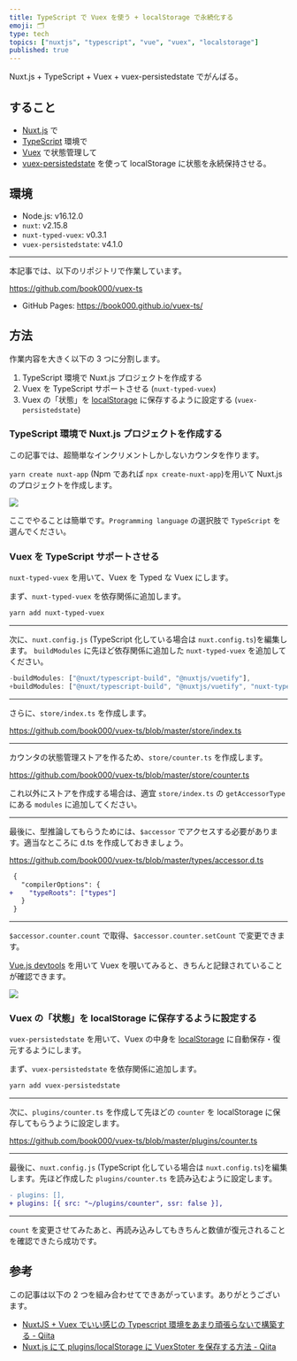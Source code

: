 ```yaml
---
title: TypeScript で Vuex を使う + localStorage で永続化する
emoji: 🗂️
type: tech
topics: ["nuxtjs", "typescript", "vue", "vuex", "localstorage"]
published: true
---
```


Nuxt.js + TypeScript + Vuex + vuex-persistedstate でがんばる。

## すること

- [Nuxt.js](https://nuxtjs.org/) で
- [TypeScript](https://www.typescriptlang.org/) 環境で
- [Vuex](https://vuex.vuejs.org/) で状態管理して
- [vuex-persistedstate](https://npm.im/vuex-persistedstate) を使って localStorage に状態を永続保持させる。

## 環境

- Node.js: v16.12.0
- `nuxt`: v2.15.8
- `nuxt-typed-vuex`: v0.3.1
- `vuex-persistedstate`: v4.1.0

---

本記事では、以下のリポジトリで作業しています。

https://github.com/book000/vuex-ts

- GitHub Pages: https://book000.github.io/vuex-ts/

## 方法

作業内容を大きく以下の 3 つに分割します。

1. TypeScript 環境で Nuxt.js プロジェクトを作成する
2. Vuex を TypeScript サポートさせる (`nuxt-typed-vuex`)
3. Vuex の「状態」を [localStorage](https://developer.mozilla.org/docs/Web/API/Window/localStorage) に保存するように設定する (`vuex-persistedstate`)

### TypeScript 環境で Nuxt.js プロジェクトを作成する

この記事では、超簡単なインクリメントしかしないカウンタを作ります。

`yarn create nuxt-app` (Npm であれば `npx create-nuxt-app`)を用いて Nuxt.js のプロジェクトを作成します。

![](https://storage.googleapis.com/zenn-user-upload/a12a2f9f0a93-20220610.png)

ここでやることは簡単です。`Programming language` の選択肢で `TypeScript` を選んでください。

### Vuex を TypeScript サポートさせる

`nuxt-typed-vuex` を用いて、Vuex を Typed な Vuex にします。

まず、`nuxt-typed-vuex` を依存関係に追加します。

```bash
yarn add nuxt-typed-vuex
```

---

次に、`nuxt.config.js` (TypeScript 化している場合は `nuxt.config.ts`)を編集します。
`buildModules` に先ほど依存関係に追加した `nuxt-typed-vuex` を追加してください。

```diff:nuxt.config.js
-buildModules: ["@nuxt/typescript-build", "@nuxtjs/vuetify"],
+buildModules: ["@nuxt/typescript-build", "@nuxtjs/vuetify", "nuxt-typed-vuex"],
```

---

さらに、`store/index.ts` を作成します。

https://github.com/book000/vuex-ts/blob/master/store/index.ts

---

カウンタの状態管理ストアを作るため、`store/counter.ts` を作成します。

https://github.com/book000/vuex-ts/blob/master/store/counter.ts

これ以外にストアを作成する場合は、適宜 `store/index.ts` の `getAccessorType` にある `modules` に追加してください。

---

最後に、型推論してもらうためには、`$accessor` でアクセスする必要があります。適当なところに d.ts を作成しておきましょう。

https://github.com/book000/vuex-ts/blob/master/types/accessor.d.ts

```diff
 {
   "compilerOptions": {
+    "typeRoots": ["types"]
   }
 }
```

---

`$accessor.counter.count` で取得、`$accessor.counter.setCount` で変更できます。

[Vue.js devtools](https://chrome.google.com/webstore/detail/nhdogjmejiglipccpnnnanhbledajbpd) を用いて Vuex を覗いてみると、きちんと記録されていることが確認できます。

![](https://storage.googleapis.com/zenn-user-upload/1960fdfeb962-20220610.png)

### Vuex の「状態」を localStorage に保存するように設定する

`vuex-persistedstate` を用いて、Vuex の中身を [localStorage](https://developer.mozilla.org/docs/Web/API/Window/localStorage) に自動保存・復元するようにします。

まず、`vuex-persistedstate` を依存関係に追加します。

```bash
yarn add vuex-persistedstate
```

---

次に、`plugins/counter.ts` を作成して先ほどの `counter` を localStorage に保存してもらうように設定します。

https://github.com/book000/vuex-ts/blob/master/plugins/counter.ts

---

最後に、`nuxt.config.js` (TypeScript 化している場合は `nuxt.config.ts`)を編集します。先ほど作成した `plugins/counter.ts` を読み込むように設定します。

```diff
- plugins: [],
+ plugins: [{ src: "~/plugins/counter", ssr: false }],
```

---

`count` を変更させてみたあと、再読み込みしてもきちんと数値が復元されることを確認できたら成功です。

## 参考

この記事は以下の 2 つを組み合わせてできあがっています。ありがとうございます。

- [NuxtJS + Vuex でいい感じの Typescript 環境をあまり頑張らないで構築する - Qiita](https://qiita.com/shindex/items/a90217b9e4c03c5b5215)
- [Nuxt.js にて plugins/localStorage に VuexStoter を保存する方法 - Qiita](https://qiita.com/shindex/items/a90217b9e4c03c5b5215)
